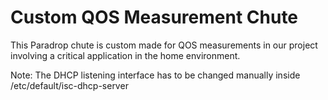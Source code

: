 # Custom QOS Measurement Chute

This Paradrop chute is custom made for QOS measurements in our project involving a critical application in the home environment.

Note: The DHCP listening interface has to be changed manually inside /etc/default/isc-dhcp-server
